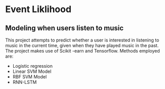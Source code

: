 # Event Liklihood
## Modeling when users listen to music

This project attempts to predict whether a user is interested in listening to music in the current time, given when they have played music in the past. The project makes use of Scikit -earn and Tensorflow.
Methods employed are:
- Logistic regression
- Linear SVM Model
- RBF SVM Model
- RNN-LSTM

